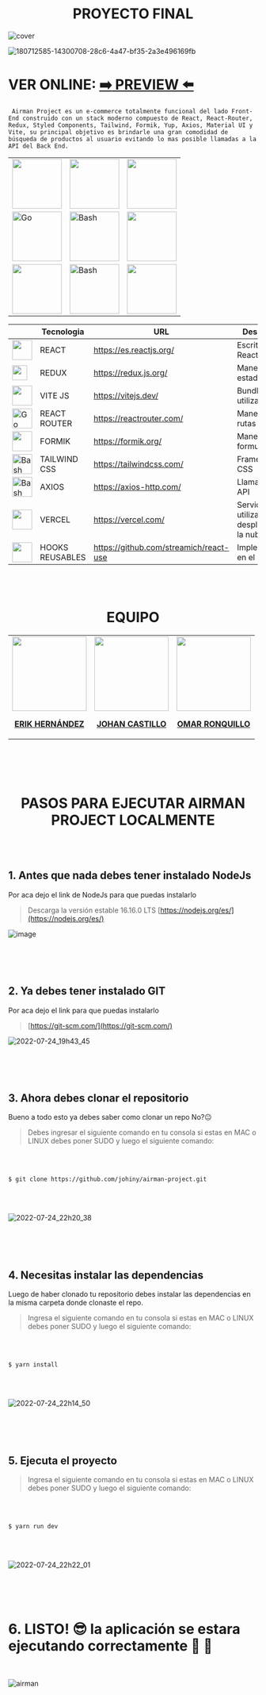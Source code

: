 # 

<div align="center">
  <h1>
     PROYECTO FINAL
  </h1> 
</div>

![cover](https://user-images.githubusercontent.com/26189854/178131852-adaad2a1-62bd-412c-8f60-a6c8c29c6c1c.png)

![180712585-14300708-28c6-4a47-bf35-2a3e496169fb](https://user-images.githubusercontent.com/26189854/180832395-d0bd4d8f-cb59-4153-aa30-74280abd6fba.png)




# VER ONLINE: [:arrow_right: PREVIEW :arrow_left:](https://airman-project.vercel.app/) 

  
  
` 
Airman Project es un e-commerce totalmente funcional del lado Front-End construido con un stack moderno compuesto de React, React-Router, Redux, Styled Components, Tailwind, Formik, Yup, Axios, Material UI y Vite, su principal objetivo es brindarle una gran comodidad de búsqueda de productos al usuario evitando lo mas posible llamadas a la API del Back End.
`






<table align="center">
  
  </tr>
    <td>
      <a href="#">
        <img alt="" src="https://user-images.githubusercontent.com/26189854/180860461-015065da-4aed-4491-86e2-cbf16e2c996c.svg" width="100">
      </a>
    </td>
    <td>
      <a href="#">
        <img alt="" src="https://user-images.githubusercontent.com/26189854/180860987-7e9f638f-c4b4-435b-b5af-497c9594472b.png" width="100">
      </a>
    </td>
     <td>
      <a href="#">
        <img alt="" src="https://user-images.githubusercontent.com/26189854/180861521-b0d0e533-b1c4-4f09-8b35-c79bd1d1ceda.svg" width="100">
      </a>
    </td>
    </td>
      
  </tr>
  
  </tr>
    <td>
      <a href="#">
        <img alt="Go" src="https://user-images.githubusercontent.com/26189854/180863367-351a4fba-cbe0-467d-90ba-0a07bd3c7411.svg" width="100">
      </a>
    </td>
    <td>
      <a href="#">
        <img alt="Bash" src="https://upload.wikimedia.org/wikipedia/commons/d/d5/Tailwind_CSS_Logo.svg" width="100">
      </a>
    </td>
     <td>
      <a href="#">
        <img alt="" src="https://logovtor.com/wp-content/uploads/2020/10/vercel-inc-logo-vector.png" width="100">
      </a>
    </td>
    </td>
       
  </tr>
  
  </tr>
    <td>
      <a href="#">
        <img alt="" src="https://user-images.githubusercontent.com/26189854/180864034-fc6f7415-38a9-4358-9a75-6e514a7e5993.png" width="100">
      </a>
    </td>
    <td>
      <a href="#">
        <img alt="Bash" src="https://user-images.githubusercontent.com/26189854/180864309-ea613a7e-7f57-46d3-95f1-b7a852ab789b.svg" width="100">
      </a>
    </td>
     <td>
      <a href="#">
        <img alt="" src="https://user-images.githubusercontent.com/26189854/180871523-21bbaa4b-fafe-403a-ba9e-d6cd9585ba29.png" width="100">
      </a>
    </td>
    </td>
       
  </tr>
  
</table>


<div align="center">
  
| |Tecnologia   | URL |  Descripcion   |
|-----------|------|---------------------------------------------------|------|
|<a href="#"> <img alt="" src="https://user-images.githubusercontent.com/26189854/180860461-015065da-4aed-4491-86e2-cbf16e2c996c.svg" width="40"></a>|REACT|https://es.reactjs.org/| Escrito en React    |
|<a href="#"><img alt="" src="https://user-images.githubusercontent.com/26189854/180860987-7e9f638f-c4b4-435b-b5af-497c9594472b.png" width="30"></a>|REDUX |https://redux.js.org/  | Manejador de estado Global   |
|<a href="#"><img alt="" src="https://user-images.githubusercontent.com/26189854/180861521-b0d0e533-b1c4-4f09-8b35-c79bd1d1ceda.svg" width="40"></a>   |VITE JS |https://vitejs.dev/ | Bundler utilizado  |
|<a href="#"><img alt="Go" src="https://user-images.githubusercontent.com/26189854/180863367-351a4fba-cbe0-467d-90ba-0a07bd3c7411.svg" width="40"></a> |REACT ROUTER|https://reactrouter.com/| Manejador de rutas |
| <a href="#"><img alt="" src="https://user-images.githubusercontent.com/26189854/180864034-fc6f7415-38a9-4358-9a75-6e514a7e5993.png" width="40"></a> |FORMIK| https://formik.org/ |Manejo de formularios |
|<a href="#"><img alt="Bash" src="https://upload.wikimedia.org/wikipedia/commons/d/d5/Tailwind_CSS_Logo.svg" width="40"></a> |TAILWIND CSS| https://tailwindcss.com/ | Framework UI CSS |
|<a href="#"><img alt="Bash" src="https://user-images.githubusercontent.com/26189854/180864309-ea613a7e-7f57-46d3-95f1-b7a852ab789b.svg" width="40"></a>|AXIOS |https://axios-http.com/ | Llamadas a la API |
|<a href="#"><img alt="" src="https://logovtor.com/wp-content/uploads/2020/10/vercel-inc-logo-vector.png" width="40"></a> |VERCEL |https://vercel.com/ |  Servidor utilizado para desplegarlo en la nube  |
|<a href="#"><img alt="" src="https://user-images.githubusercontent.com/26189854/180871523-21bbaa4b-fafe-403a-ba9e-d6cd9585ba29.png" width="40"></a>|HOOKS REUSABLES |https://github.com/streamich/react-use|  Implementados en el proyecto|

</div>

<br/> <br/>


# 
<div align="center">
 
<h1>EQUIPO</h1>

<table>
  </tr>
    <td>
      <a href="https://github.com/Erik161" target="_blank">
        <img width="150" height="150" src="https://cdn.discordapp.com/attachments/910733170637410345/1002056527135395941/fotoperfilredondo.png">
        <p align="center"><strong>ERIK HERNÁNDEZ</strong></p>
      </a>
    </td>
    <td>
      <a href="https://github.com/johiny" target="_blank">
        <img width="150" height="150" src="https://cdn.discordapp.com/attachments/938468548160933898/1001005732709277767/JOVEN-1.png">
        <p align="center"><strong>JOHAN CASTILLO</strong> </p>
      </a>
    </td>
     <td>
      <a href="https://github.com/Bephoros" target="_blank">
        <img width="150" height="150" src="https://cdn.discordapp.com/attachments/938468548160933898/1001011221597786112/bep-1.png">
        <p align="center"><strong>OMAR RONQUILLO</strong></p>
      </a>
    </td>
    </td>
       
  </tr>
  
 </table>
   
</div>

# 


<br/><br/>


<div align="center">
  <h1>
     PASOS PARA EJECUTAR AIRMAN PROJECT LOCALMENTE
  </h1> 
</div>

<br/><br/>

## 1. Antes que nada debes tener instalado NodeJs
Por aca dejo el link de NodeJs para que puedas instalarlo 

>Descarga la versión estable 16.16.0 LTS [https://nodejs.org/es/](https://nodejs.org/es/)

![image](https://user-images.githubusercontent.com/26189854/180676650-1718736e-c6d7-45fc-a558-a127043d92ff.png)

<br/><br/><br/>

## 2. Ya debes tener instalado GIT
Por aca dejo el link para que puedas instalarlo

>[https://git-scm.com/](https://git-scm.com/)

![2022-07-24_19h43_45](https://user-images.githubusercontent.com/26189854/180677442-bc22ca3a-13ba-4c84-b98a-a5bb3df37afd.png)

<br/><br/><br/>

## 3. Ahora debes clonar el repositorio
Bueno a todo esto ya debes saber como clonar un repo No?:neutral_face:

>Debes ingresar el siguiente comando en tu consola si estas en MAC o LINUX debes poner SUDO y luego el siguiente comando:

<br/><br/>

```
$ git clone https://github.com/johiny/airman-project.git
```
<br/><br/>


![2022-07-24_22h20_38](https://user-images.githubusercontent.com/26189854/180698243-3c25daca-b55c-4dc3-8dbc-989b76dd6bee.png)

<br/><br/><br/>


## 4. Necesitas instalar las dependencias
Luego de haber clonado tu repositorio debes instalar las dependencias en la misma carpeta donde clonaste el repo.


>Ingresa el siguiente comando en tu consola si estas en MAC o LINUX debes poner SUDO y luego el siguiente comando:

<br/><br/>

```
$ yarn install
```



<br/><br/>

![2022-07-24_22h14_50](https://user-images.githubusercontent.com/26189854/180697706-424c00e2-8bb3-406f-a4fc-8cad1056961a.png)

<br/><br/><br/>


## 5. Ejecuta el proyecto

>Ingresa el siguiente comando en tu consola si estas en MAC o LINUX debes poner SUDO y luego el siguiente comando:

<br/><br/>

```
$ yarn run dev 
```
<br/><br/>


![2022-07-24_22h22_01](https://user-images.githubusercontent.com/26189854/180698367-87ce5ed1-487c-4dfd-a753-ee897f3dada6.png)

<br/><br/><br/>


# 6. LISTO! :sunglasses: la aplicación se estara ejecutando correctamente :raised_hands: :muscle:
<br/>

![airman](https://user-images.githubusercontent.com/26189854/180683113-113c9849-83e6-41f4-aaa5-0397ac22b20b.gif)


<br/><br/><br/>




